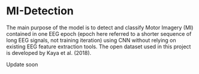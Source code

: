 # MI-Detection

The main purpose of the model is to detect and classify Motor Imagery (MI) contained in one EEG epoch (epoch here referred to a shorter sequence of long EEG signals, not training iteration) using CNN without relying on existing EEG feature extraction tools. The open dataset used in this project is developed by Kaya et al. (2018).

Update soon
